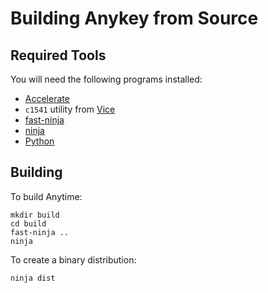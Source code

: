 # Building Anykey from Source

## Required Tools

You will need the following programs installed:

- [Accelerate](https://github.com/T-Pau/Accelerate)
- `c1541` utility from [Vice](http://vice-emu.sourceforge.net)
- [fast-ninja](https://github.com/T-Pau/fast-ninja/)
- [ninja](https://ninja-build.org/)
- [Python](https://www.python.org/)


## Building 

To build Anytime:

```shell
mkdir build
cd build
fast-ninja ..
ninja
```

To create a binary distribution:

```shell
ninja dist
```
